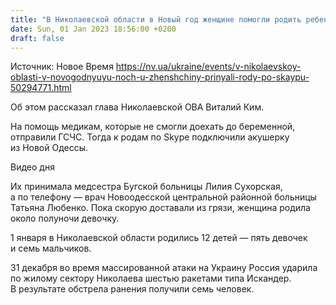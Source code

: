 ```yaml
---
title: "В Николаевской области в Новый год женщине помогли родить ребенка по Skype"
date: Sun, 01 Jan 2023 18:56:00 +0200
draft: false
---
```

Источник: Новое Время https://nv.ua/ukraine/events/v-nikolaevskoy-oblasti-v-novogodnyuyu-noch-u-zhenshchiny-prinyali-rody-po-skaypu-50294771.html


Об этом рассказал глава Николаевской ОВА Виталий Ким.

На помощь медикам, которые не смогли доехать до беременной, отправили ГСЧС. Тогда к родам по Skype подключили акушерку из Новой Одессы.

 Видео дня   

Их принимала медсестра Бугской больницы Лилия Сухорская, а по телефону — врач Новоодесской центральной районной больницы Татьяна Любенко. Пока скорую доставали из грязи, женщина родила около полуночи девочку.

1 января в Николаевской области родились 12 детей — пять девочек и семь мальчиков.

31 декабря во время массированной атаки на Украину Россия ударила по жилому сектору Николаева шестью ракетами типа Искандер. В результате обстрела ранения получили семь человек.
